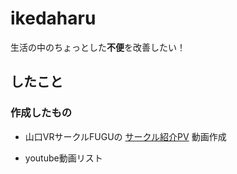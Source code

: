 # ikedaharu


生活の中のちょっとした**不便**を改善したい！

## したこと
### 作成したもの
- 山口VRサークルFUGUの [サークル紹介PV](https://www.youtube.com/watch?v=aIyh6qhdbw8) 動画作成  

- youtube動画リスト  
